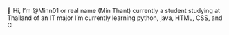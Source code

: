 👋 Hi, I’m @Minn01 or real name (Min Thant)
currently a student studying at Thailand of an IT major
I’m currently learning python, java, HTML, CSS, and C
